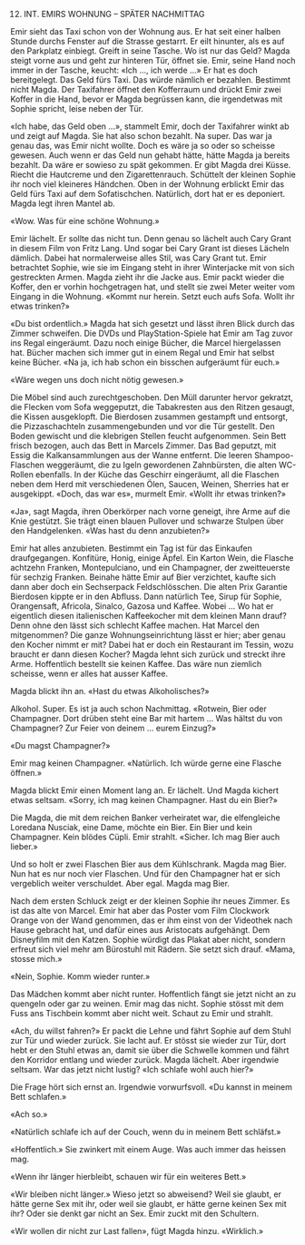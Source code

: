 12. INT. EMIRS WOHNUNG – SPÄTER NACHMITTAG

Emir sieht das Taxi schon von der Wohnung aus. Er hat seit einer halben Stunde durchs Fenster auf die Strasse gestarrt. Er eilt hinunter, als es auf den Parkplatz einbiegt. Greift in seine Tasche. Wo ist nur das Geld? Magda steigt vorne aus und geht zur hinteren Tür, öffnet sie. Emir, seine Hand noch immer in der Tasche, keucht: «Ich ..., ich werde ...» Er hat es doch bereitgelegt. Das Geld fürs Taxi. Das würde nämlich er bezahlen. Bestimmt nicht Magda. Der Taxifahrer öffnet den Kofferraum und drückt Emir zwei Koffer in die Hand, bevor er Magda begrüssen kann, die irgendetwas mit Sophie spricht, leise neben der Tür.

«Ich habe, das Geld oben ...», stammelt Emir, doch der Taxifahrer winkt ab und zeigt auf Magda. Sie hat also schon bezahlt. Na super. Das war ja genau das, was Emir nicht wollte. Doch es wäre ja so oder so scheisse gewesen. Auch wenn er das Geld nun gehabt hätte, hätte Magda ja bereits bezahlt. Da wäre er sowieso zu spät gekommen. Er gibt Magda drei Küsse. Riecht die Hautcreme und den Zigarettenrauch. Schüttelt der kleinen Sophie ihr noch viel kleineres Händchen. Oben in der Wohnung erblickt Emir das Geld fürs Taxi auf dem Sofatischchen. Natürlich, dort hat er es deponiert. Magda legt ihren Mantel ab.

«Wow. Was für eine schöne Wohnung.»

Emir lächelt. Er sollte das nicht tun. Denn genau so lächelt auch Cary Grant in diesem Film von Fritz Lang. Und sogar bei Cary Grant ist dieses Lächeln dämlich. Dabei hat normalerweise alles Stil, was Cary Grant tut. Emir betrachtet Sophie, wie sie im Eingang steht in ihrer Winterjacke mit von sich gestreckten Armen. Magda zieht ihr die Jacke aus. Emir packt wieder die Koffer, den er vorhin hochgetragen hat, und stellt sie zwei Meter weiter vom Eingang in die Wohnung. «Kommt nur herein. Setzt euch aufs Sofa. Wollt ihr etwas trinken?»

«Du bist ordentlich.» Magda hat sich gesetzt und lässt ihren Blick durch das Zimmer schweifen. Die DVDs und PlayStation-Spiele hat Emir am Tag zuvor ins Regal eingeräumt. Dazu noch einige Bücher, die Marcel hiergelassen hat. Bücher machen sich immer gut in einem Regal und Emir hat selbst keine Bücher. «Na ja, ich hab schon ein bisschen aufgeräumt für euch.»

«Wäre wegen uns doch nicht nötig gewesen.»

Die Möbel sind auch zurechtgeschoben. Den Müll darunter hervor gekratzt, die Flecken vom Sofa weggeputzt, die Tabakresten aus den Ritzen gesaugt, die Kissen ausgeklopft. Die Bierdosen zusammen gestampft und entsorgt, die Pizzaschachteln zusammengebunden und vor die Tür gestellt. Den Boden gewischt und die klebrigen Stellen feucht aufgenommen. Sein Bett frisch bezogen, auch das Bett in Marcels Zimmer. Das Bad geputzt, mit Essig die Kalkansammlungen aus der Wanne entfernt. Die leeren Shampoo-Flaschen weggeräumt, die zu Igeln gewordenen Zahnbürsten, die alten WC-Rollen ebenfalls. In der Küche das Geschirr eingeräumt, all die Flaschen neben dem Herd mit verschiedenen Ölen, Saucen, Weinen, Sherries hat er ausgekippt. «Doch, das war es», murmelt Emir. «Wollt ihr etwas trinken?»

«Ja», sagt Magda, ihren Oberkörper nach vorne geneigt, ihre Arme auf die Knie gestützt. Sie trägt einen blauen Pullover und schwarze Stulpen über den Handgelenken. «Was hast du denn anzubieten?»

Emir hat alles anzubieten. Bestimmt ein Tag ist für das Einkaufen draufgegangen. Konfitüre, Honig, einige Äpfel. Ein Karton Wein, die Flasche achtzehn Franken, Montepulciano, und ein Champagner, der zweitteuerste für sechzig Franken. Beinahe hätte Emir auf Bier verzichtet, kaufte sich dann aber doch ein Sechserpack Feldschlösschen. Die alten Prix Garantie Bierdosen kippte er in den Abfluss. Dann natürlich Tee, Sirup für Sophie, Orangensaft, Africola, Sinalco, Gazosa und Kaffee. Wobei ... Wo hat er eigentlich diesen italienischen Kaffeekocher mit dem kleinen Mann drauf? Denn ohne den lässt sich schlecht Kaffee machen. Hat Marcel den mitgenommen? Die ganze Wohnungseinrichtung lässt er hier; aber genau den Kocher nimmt er mit? Dabei hat er doch ein Restaurant im Tessin, wozu braucht er dann diesen Kocher? Magda lehnt sich zurück und streckt ihre Arme. Hoffentlich bestellt sie keinen Kaffee. Das wäre nun ziemlich scheisse, wenn er alles hat ausser Kaffee.

Magda blickt ihn an. «Hast du etwas Alkoholisches?»

Alkohol. Super. Es ist ja auch schon Nachmittag. «Rotwein, Bier oder Champagner. Dort drüben steht eine Bar mit hartem ... Was hältst du von Champagner? Zur Feier von deinem ... eurem Einzug?»

«Du magst Champagner?»

Emir mag keinen Champagner. «Natürlich. Ich würde gerne eine Flasche öffnen.»

Magda blickt Emir einen Moment lang an. Er lächelt. Und Magda kichert etwas seltsam. «Sorry, ich mag keinen Champagner. Hast du ein Bier?»

Die Magda, die mit dem reichen Banker verheiratet war, die elfengleiche Loredana Nusciak, eine Dame, möchte ein Bier. Ein Bier und kein Champagner. Kein blödes Cüpli. Emir strahlt. «Sicher. Ich mag Bier auch lieber.»

Und so holt er zwei Flaschen Bier aus dem Kühlschrank. Magda mag Bier. Nun hat es nur noch vier Flaschen. Und für den Champagner hat er sich vergeblich weiter verschuldet. Aber egal. Magda mag Bier.

Nach dem ersten Schluck zeigt er der kleinen Sophie ihr neues Zimmer. Es ist das alte von Marcel. Emir hat aber das Poster vom Film Clockwork Orange von der Wand genommen, das er ihm einst von der Videothek nach Hause gebracht hat, und dafür eines aus Aristocats aufgehängt. Dem Disneyfilm mit den Katzen. Sophie würdigt das Plakat aber nicht, sondern erfreut sich viel mehr am Bürostuhl mit Rädern. Sie setzt sich drauf. «Mama, stosse mich.»

«Nein, Sophie. Komm wieder runter.»

Das Mädchen kommt aber nicht runter. Hoffentlich fängt sie jetzt nicht an zu quengeln oder gar zu weinen. Emir mag das nicht. Sophie stösst mit dem Fuss ans Tischbein kommt aber nicht weit. Schaut zu Emir und strahlt.

«Ach, du willst fahren?» Er packt die Lehne und fährt Sophie auf dem Stuhl zur Tür und wieder zurück. Sie lacht auf. Er stösst sie wieder zur Tür, dort hebt er den Stuhl etwas an, damit sie über die Schwelle kommen und fährt den Korridor entlang und wieder zurück. Magda lächelt. Aber irgendwie seltsam. War das jetzt nicht lustig? «Ich schlafe wohl auch hier?»

Die Frage hört sich ernst an. Irgendwie vorwurfsvoll. «Du kannst in meinem Bett schlafen.»

«Ach so.»

«Natürlich schlafe ich auf der Couch, wenn du in meinem Bett schläfst.»

«Hoffentlich.» Sie zwinkert mit einem Auge. Was auch immer das heissen mag.

«Wenn ihr länger hierbleibt, schauen wir für ein weiteres Bett.»

«Wir bleiben nicht länger.» Wieso jetzt so abweisend? Weil sie glaubt, er hätte gerne Sex mit ihr, oder weil sie glaubt, er hätte gerne keinen Sex mit ihr? Oder sie denkt gar nicht an Sex. Emir zuckt mit den Schultern.

«Wir wollen dir nicht zur Last fallen», fügt Magda hinzu. «Wirklich.»
